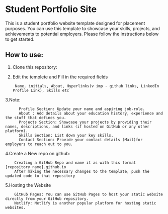 # Student Portfolio Site
This is a student portfolio website template designed for placement purposes. 
You can use this template to showcase your skills, projects, and achievements to potential employers. Please follow the instructions below to get started.

## How to use:

1. Clone this repository:
    
  

2. Edit the templete and Fill in the required fields 

        Name. initials, About, Hyperlinks(v imp - github links, LinkedIn Profile Link), Skills etc

3.Note:
  
          Profile Section: Update your name and aspiring job-role.
          About : Add details about your education history, experience and the stuff that defines you.
          Projects Section: Showcase your projects by providing their names, descriptions, and links (if hosted on GitHub or any other platform).
          Skills Section: List down your key skills.
          Contact Section: Provide your contact details (Mail)for employers to reach out to you.

4.Create a New repo on github:
  
        Creating a GitHub Repo and name it as with this format [repository_name].github.io 
        After making the necessary changes to the template, push the updated code to that repository


 5.Hosting the Website
    
        GitHub Pages: You can use GitHub Pages to host your static website directly from your GitHub repository. 
        Netlify: Netlify is another popular platform for hosting static websites.


